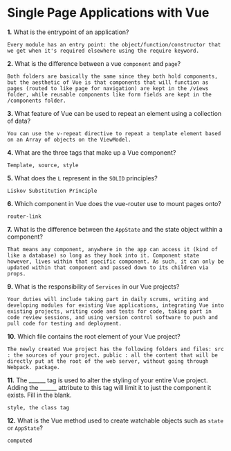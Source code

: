 # Single Page Applications with Vue

**1.** What is the entrypoint of an application?
<!-- enter you answer in the space below -->
```
Every module has an entry point: the object/function/constructor that we get when it's required elsewhere using the require keyword.
```
**2.** What is the difference between a vue `component` and `page`?
<!-- enter you answer in the space below -->
```
Both folders are basically the same since they both hold components, but the aesthetic of Vue is that components that will function as pages (routed to like page for navigation) are kept in the /views folder, while reusable components like form fields are kept in the /components folder.
```
**3.** What feature of Vue can be used to repeat an element using a collection of data?
<!-- enter you answer in the space below -->
```
You can use the v-repeat directive to repeat a template element based on an Array of objects on the ViewModel.
```
**4.** What are the three tags that make up a Vue component?
<!-- enter you answer in the space below -->
```
Template, source, style
```
**5.** What does the `L` represent in the `SOLID` principles?
<!-- enter you answer in the space below -->
```
Liskov Substitution Principle

```
**6.** Which component in Vue does the vue-router use to mount pages onto?
<!-- enter you answer in the space below -->
```
router-link
```
**7.** What is the difference between the `AppState` and the state object within a component?
<!-- enter you answer in the space below -->
```
That means any component, anywhere in the app can access it (kind of like a database) so long as they hook into it. Component state however, lives within that specific component. As such, it can only be updated within that component and passed down to its children via props.
```
**9.** What is the responsibility of `Services` in our Vue projects?
<!-- enter you answer in the space below -->
```
Your duties will include taking part in daily scrums, writing and developing modules for existing Vue applications, integrating Vue into existing projects, writing code and tests for code, taking part in code review sessions, and using version control software to push and pull code for testing and deployment.
```
**10.** Which file contains the root element of your Vue project?
<!-- enter you answer in the space below -->
```
The newly created Vue project has the following folders and files: src : the sources of your project. public : all the content that will be directly put at the root of the web server, without going through Webpack. package.
```
**11.** The ______ tag is used to alter the styling of your entire Vue project.  Adding the ______ attribute to this tag will limit it to just the component it exists.  Fill in the blank.
<!-- enter you answer in the space below -->
```
style, the class tag
```
**12.** What is the Vue method used to create watchable objects such as `state` or `AppState`?
<!-- enter you answer in the space below -->
```
computed
```